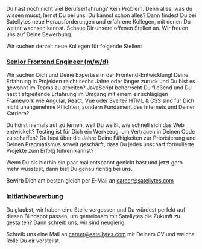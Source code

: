Du hast noch nicht viel Berufserfahrung? Kein Problem. Denn alles, was du wissen musst, lernst Du bei uns. Du kannst
schon alles? Dann findest Du bei Satellytes neue Herausforderungen und erfahrene Kollegen, mit denen Du weiter wachsen
kannst. Schaue Dir unsere offenen Stellen an. Wir freuen uns auf Deine Bewerbung.

Wir suchen derzeit neue Kollegen für folgende Stellen:

### [Senior Frontend Engineer (m/w/d)](#senior-frontend-engineer)

Wir suchen Dich und Deine Expertise in der Frontend-Entwicklung! Deine Erfahrung in Projekten reicht sechs Jahre oder
länger zurück und Du bist es gewohnt im Teams zu arbeiten? JavaScript beherrscht Du fließend und Du hast tiefgreifende
Erfahrung im Umgang mit einem einschlägigen Framework wie Angular, React, Vue oder Svelte? HTML & CSS sind für Dich
nicht unangenehme Pflichten, sondern Fundament des Internets und Deiner Karriere?

Du hörst niemals auf zu lernen, weil Du weißt, wie schnell sich das Web entwickelt? Testing ist für Dich ein Werkzeug,
um Vertrauen in Deinen Code zu schaffen? Du hast über die Jahre Deine Fähigkeiten zur Priorisierung und Deinen
Pragmatismus soweit geschärft, dass Du jedes unscharf formulierte Projekte zum Erfolg führen kannst?

Wenn Du bis hierhin ein paar mal entspannt genickt hast und jetzt gern mehr wüsstest, dann bist Du genau richtig bei uns.

Bewirb Dich am besten gleich per E-Mail an [career@satellytes.com](mailto:career@satellytes.com)

### [Initiativbewerbung](#initiativbewerbung)

Du glaubst, wir haben eine Stelle vergessen und Du würdest perfekt auf diesen Blindspot passen, um gemeinsam mit
Satellytes die Zukunft zu gestalten? Dann schreib uns, wir sind neugierig.

Schreib uns eine Mail an [career@satellytes.com](mailto:career@satellytes.com) mit Deinem CV und welche Rolle Du dir
vorstellst.